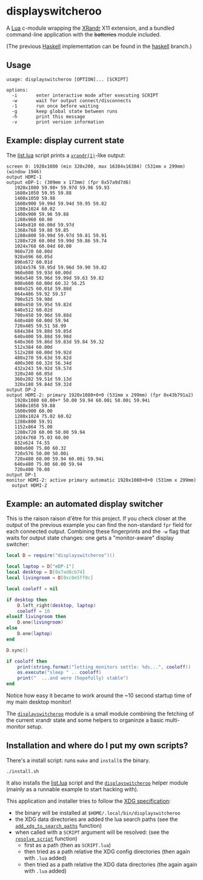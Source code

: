 displayswitcheroo
=================

A [Lua](https://lua.org) c-module wrapping the [XRandr](https://www.x.org/wiki/Projects/XRandR/) X11 extension,
and a bundled command-line application with the ~~batteries~~ module included.

(The previous [Haskell](https://www.haskell.org/) implementation can be found in the [haskell](https://github.com/rootmos/displayswitcheroo/tree/haskell) branch.)

## Usage
```
usage: displayswitcheroo [OPTION]... [SCRIPT]

options:
  -i       enter interactive mode after executing SCRIPT
  -w       wait for output connect/disconnects
  -1       run once before waiting
  -g       keep global state between runs
  -h       print this message
  -v       print version information
```

## Example: display current state
The [list.lua](data/displayswitcheroo/list.lua) script prints a [`xrandr(1)`](https://man.archlinux.org/man/xrandr.1)-like output:
```
screen 0: 1920x1080 (min 320x200, max 16384x16384) (531mm x 299mm) (window 1946)
output HDMI-1
output eDP-1: (309mm x 173mm) (fpr 0x57a9d7d6)
   1920x1080 59.98+ 59.97d 59.96 59.93
   1680x1050 59.95 59.88
   1400x1050 59.98
   1600x900 59.99d 59.94d 59.95 59.82
   1280x1024 60.02
   1400x900 59.96 59.88
   1280x960 60.00
   1440x810 60.00d 59.97d
   1368x768 59.88 59.85
   1280x800 59.99d 59.97d 59.81 59.91
   1280x720 60.00d 59.99d 59.86 59.74
   1024x768 60.04d 60.00
   960x720 60.00d
   928x696 60.05d
   896x672 60.01d
   1024x576 59.95d 59.96d 59.90 59.82
   960x600 59.93d 60.00d
   960x540 59.96d 59.99d 59.63 59.82
   800x600 60.00d 60.32 56.25
   840x525 60.01d 59.88d
   864x486 59.92 59.57
   700x525 59.98d
   800x450 59.95d 59.82d
   640x512 60.02d
   700x450 59.96d 59.88d
   640x480 60.00d 59.94
   720x405 59.51 58.99
   684x384 59.88d 59.85d
   640x400 59.88d 59.98d
   640x360 59.86d 59.83d 59.84 59.32
   512x384 60.00d
   512x288 60.00d 59.92d
   480x270 59.63d 59.82d
   400x300 60.32d 56.34d
   432x243 59.92d 59.57d
   320x240 60.05d
   360x202 59.51d 59.13d
   320x180 59.84d 59.32d
output DP-2
output HDMI-2: primary 1920x1080+0+0 (531mm x 299mm) (fpr 0x43b791a2)
   1920x1080 60.00+* 50.00 59.94 60.00i 50.00i 59.94i
   1680x1050 59.88
   1600x900 60.00
   1280x1024 75.02 60.02
   1280x800 59.91
   1152x864 75.00
   1280x720 60.00 50.00 59.94
   1024x768 75.03 60.00
   832x624 74.55
   800x600 75.00 60.32
   720x576 50.00 50.00i
   720x480 60.00 59.94 60.00i 59.94i
   640x480 75.00 60.00 59.94
   720x400 70.08
output DP-1
monitor HDMI-2: active primary automatic 1920x1080+0+0 (531mm x 299mm)
  output HDMI-2
```

## Example: an automated display switcher
This is the raison raison d'être for this project.
If you check closer at the output of the previous example you can find the non-standard `fpr` field for each connected output.
Combining these fingerprints and the `-w` flag that waits for output state changes: one gets a "monitor-aware" display switcher:
```lua
local D = require("displayswitcheroo")()

local laptop = D["eDP-1"]
local desktop = D[0x7ad8cb74]
local livingroom = D[0xc0e5ff0c]

local cooloff = nil

if desktop then
    D.left_right(desktop, laptop)
    cooloff = 10
elseif livingroom then
    D.one(livingroom)
else
    D.one(laptop)
end

D.sync()

if cooloff then
    print(string.format("letting monitors settle: %ds...", cooloff))
    os.execute("sleep " .. cooloff)
    print("  ...and were (hopefully) stable")
end
```
Notice how easy it became to work around the ~10 second startup time of my main desktop monitor!

The [`displayswitcheroo`](data/displayswitcheroo/displayswitcheroo.lua) module is a small module combining
the fetching of the current xrandr state and some helpers to organinze a basic multi-monitor setup.

## Installation and where do I put my own scripts?
There's a install script: runs `make` and `install`s the binary.
```
./install.sh
```
It also installs the [list.lua](data/displayswitcheroo/list.lua) script and the [`displayswitcheroo`](data/displayswitcheroo/displayswitcheroo.lua) helper module
(mainly as a runnable example to start hacking with).

This application and installer tries to follow the [XDG specification](https://specifications.freedesktop.org/basedir-spec/basedir-spec-latest.html):
* the binary will be installed at `$HOME/.local/bin/displayswitcheroo`
* the XDG data directories are added the lua search paths (see the [`add_xdg_to_search_paths`](https://github.com/rootmos/displayswitcheroo/blob/01db6c8a41886fbad86cf45ac4bc45cc157dcc22/src/cli.c#L111) function)
* when called with a `SCRIPT` argument will be resolved: (see the [`resolve_script`](https://github.com/rootmos/displayswitcheroo/blob/01db6c8a41886fbad86cf45ac4bc45cc157dcc22/src/cli.c#L180) function)
  - first as a path (then as `SCRIPT.lua`)
  - then tried as a path relative the XDG config directories (then again with `.lua` added)
  - then tried as a path relative the XDG data directories (the again again with `.lua` added)
